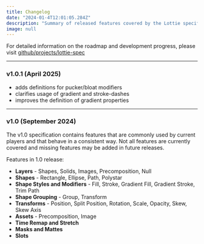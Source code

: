 ```yaml
---
title: Changelog
date: "2024-01-4T12:01:05.284Z"
description: "Summary of released features covered by the Lottie specification."
image: null
---
```


For detailed information on the roadmap and development progress, please visit <a href="https://github.com/orgs/lottie/projects/4/views/1" target="_blank">github/projects/lottie-spec</a>

<hr>

### v1.0.1 (April 2025)

- adds definitions for pucker/bloat modifiers
- clarifies usage of gradient and stroke-dashes
- improves the definition of gradient properties

<hr>

### v1.0 (September 2024)

The v1.0 specification contains features that are commonly used by current players and that behave in a consistent way. Not all features are currently covered and missing features may be added in future releases.

Features in 1.0 release:

- **Layers** - Shapes, Solids, Images, Precomposition, Null
- **Shapes** - Rectangle, Ellipse, Path, Polystar
- **Shape Styles and Modifiers** - Fill, Stroke, Gradient Fill, Gradient Stroke, Trim Path
- **Shape Grouping** - Group, Transform
- **Transforms** - Position, Split Position, Rotation, Scale, Opacity, Skew, Skew Axis
- **Assets** - Precomposition, Image
- **Time Remap and Stretch**
- **Masks and Mattes**
- **Slots**
